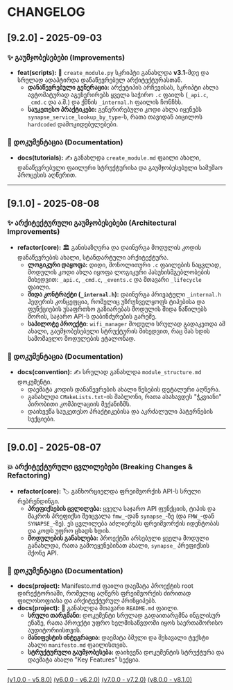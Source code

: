 # CHANGELOG

## [9.2.0] - 2025-09-03

### ✨ გაუმჯობესებები (Improvements)

- **feat(scripts):** 🚀 `create_module.py` სკრიპტი განახლდა **v3.1**-მდე და სრულად ადაპტირდა დანაწევრებულ არქიტექტურასთან.
  - **დანაწევრებული გენერაცია:** არქეტიპის არჩევისას, სკრიპტი ახლა ავტომატურად აგენერირებს ყველა საჭირო `.c` ფაილს (`_api.c`, `_cmd.c` და ა.შ.) და ქმნის `_internal.h` ფაილის ჩონჩხს.
  - **საუკეთესო პრაქტიკები:** გენერირებული კოდი ახლა იყენებს `synapse_service_lookup_by_type`-ს, რათა თავიდან აიცილოს `hardcoded` დამოკიდებულებები.

### 📄 დოკუმენტაცია (Documentation)

- **docs(tutorials):** ✍️ განახლდა `create_module.md` ფაილი ახალი, დანაწევრებული ფაილური სტრუქტურისა და გაუმჯობესებული სამუშაო პროცესის აღწერით.

---

## [9.1.0] - 2025-08-08

### ✨ არქიტექტურული გაუმჯობესებები (Architectural Improvements)

- **refactor(core):** 🏛️ განისაზღვრა და დაინერგა მოდულის კოდის დანაწევრების ახალი, სტანდარტული არქიტექტურა.
  - **ლოგიკური დაყოფა:** დიდი, მონოლითური `.c` ფაილების ნაცვლად, მოდულის კოდი ახლა იყოფა ლოგიკური პასუხისმგებლობების მიხედვით: `_api.c`, `_cmd.c`, `_events.c` და მთავარი `_lifecycle` ფაილი.
  - **შიდა კონტრაქტი (`_internal.h`):** დაინერგა პრივატული `_internal.h` ჰედერის კონცეფცია, რომელიც უზრუნველყოფს ტიპებისა და ფუნქციების უსაფრთხო გაზიარებას მოდულის შიდა ნაწილებს შორის, საჯარო API-ს დაბინძურების გარეშე.
  - **საპილოტე პროექტი:** `wifi_manager` მოდული სრულად გადაკეთდა ამ ახალი, გაუმჯობესებული სტრუქტურის მიხედვით, რაც მას ხდის სამომავლო მოდულების ეტალონად.

### 📄 დოკუმენტაცია (Documentation)

- **docs(convention):** ✍️ სრულად განახლდა `module_structure.md` დოკუმენტი.
  - დაემატა კოდის დანაწევრების ახალი წესების დეტალური აღწერა.
  - განახლდა `CMakeLists.txt`-ის შაბლონი, რათა ასახავდეს "ჭკვიანი" პირობითი კომპილაციის მექანიზმს.
  - დაიხვეწა საუკეთესო პრაქტიკებისა და აკრძალული პატერნების სექციები.

---

## [9.0.0] - 2025-08-07

### 💥 არქიტექტურული ცვლილებები (Breaking Changes & Refactoring)

- **refactor(core):** 🏷️ განხორციელდა ფრეიმვორქის API-ს სრული რებრენდინგი.
  - **პრეფიქსების ცვლილება:** ყველა საჯარო API ფუნქციის, ტიპის და მაკროს პრეფიქსი შეიცვალა `fmw_`-დან `synapse_`-ზე (და `FMW_`-დან `SYNAPSE_`-ზე). ეს ცვლილება აძლიერებს ფრეიმვორქის იდენტობას და კოდს უფრო ცხადს ხდის.
  - **მოდულების განახლება:** პროექტში არსებული ყველა მოდული განახლდა, რათა გამოეყენებინათ ახალი, `synapse_` პრეფიქსის მქონე API.

### 📄 დოკუმენტაცია (Documentation)

- **docs(project):**  Manifesto.md ფაილი დაემატა პროექტის root დირექტორიაში, რომელიც აღწერს ფრეიმვორქის ძირითად ფილოსოფიასა და არქიტექტურულ პრინციპებს.
- **docs(project):** 🚀 განახლდა მთავარი `README.md` ფაილი.
  - **სრული თარგმანი:** დოკუმენტი სრულად გადაითარგმნა ინგლისურ ენაზე, რათა პროექტი უფრო ხელმისაწვდომი იყოს საერთაშორისო აუდიტორიისთვის.
  - **მანიფესტის ინტეგრაცია:** დაემატა ბმული და შესავალი ტექსტი ახალი `manifesto.md` ფაილისთვის.
  - **სტრუქტურული გაუმჯობესება:** დაიხვეწა დოკუმენტის სტრუქტურა და დაემატა ახალი "Key Features" სექცია.

---
[(v1.0.0 - v5.8.0)](docs/changelog/v5.md)
[(v6.0.0 - v6.2.0)](docs/changelog/v6.md)
[(v7.0.0 - v7.2.0)](docs/changelog/v7.md)
[(v8.0.0 - v8.1.0)](docs/changelog/v8.md)
